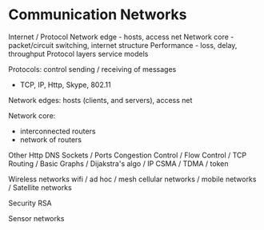 Communication Networks
======================

Internet / Protocol
    Network edge - hosts, access net
    Network core - packet/circuit switching, internet structure
    Performance - loss, delay, throughput
    Protocol layers
    service models

Protocols: control sending / receiving of messages
- TCP, IP, Http, Skype, 802.11

Network edges: hosts (clients, and servers), access net

Network core:
- interconnected routers
- network of routers


Other
    Http
    DNS
    Sockets / Ports
    Congestion Control / Flow Control / TCP
    Routing / Basic Graphs / Dijakstra's algo / IP
    CSMA / TDMA / token

Wireless networks
    wifi / ad hoc / mesh
    cellular networks / mobile networks / Satellite networks

Security
    RSA

Sensor networks
